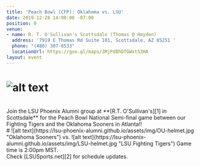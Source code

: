```yaml
---
title: 'Peach Bowl (CFP): Oklahoma vs. LSU'
date: 2019-12-28 14:00:00 -07:00
position: 0
venue:
- name: R. T. O'Sullivan's Scottsdale (Thomas @ Hayden)
  address: '7919 E Thomas Rd Suite 101, Scottsdale, AZ 85251 '
  phone: "(480) 307-6533"
  locationUrl: https://goo.gl/maps/3MjPdBhDfGWxt53HA
layout: event
---
```


# ![alt text](https://lsu-phoenix-alumni.github.io/assets/img/PeachBowl.png "SEC Championship")  
<br>
Join the LSU Phoenix Alumni group at **[R.T. O'Sullivan's][1] in Scottsdale** for the Peach Bowl National Semi-final game between our Fighting Tigers and the Oklahoma Sooners in Atlanta!!  
<br>
# ![alt text](https://lsu-phoenix-alumni.github.io/assets/img/OU-helmet.jpg "Oklahoma Sooners") vs. ![alt text](https://lsu-phoenix-alumni.github.io/assets/img/LSU-helmet.jpg "LSU Fighting Tigers")  
Game time is 2:00pm MST.  
<br>
Check [LSUSports.net][2] for schedule updates.

[1]: https://scottsdale.rtosullivans.com/ "RTO Scottsdale website"
[2]: http://www.lsusports.net/SportSelect.dbml?SPID=2164&SPSID=27811&DB_OEM_ID=5200&_ga=2.61742444.1994479276.1565745145-1475237789.1565745143 "THE OFFICIAL SITE OF LSU ATHLETICS"